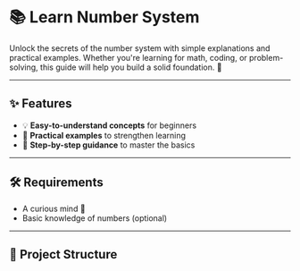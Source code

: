 # 📚 Learn Number System

Unlock the secrets of the number system with simple explanations and practical examples. Whether you're learning for math, coding, or problem-solving, this guide will help you build a solid foundation. 🚀

---

## ✨ Features

- 💡 **Easy-to-understand concepts** for beginners
- 📖 **Practical examples** to strengthen learning
- 🧩 **Step-by-step guidance** to master the basics

---

## 🛠️ Requirements

- A curious mind 🤔
- Basic knowledge of numbers (optional)

---

## 📂 Project Structure
